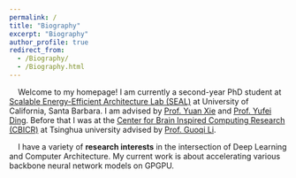 ```yaml
---
permalink: /
title: "Biography"
excerpt: "Biography"
author_profile: true
redirect_from: 
  - /Biography/
  - /Biography.html
---
```


&nbsp; &nbsp;  Welcome to my homepage! I am currently a second-year PhD student at [Scalable Energy-Efficient Architecture Lab (SEAL)](https://seal.ece.ucsb.edu) at University of California, Santa Barbara. I am advised by [Prof. Yuan Xie](https://web.ece.ucsb.edu/~yuanxie/) and [Prof. Yufei Ding](https://sites.cs.ucsb.edu/~yufeiding/). Before that I was at the [Center for Brain Inspired Computing Research (CBICR)](https://www.cbicr.tsinghua.edu.cn/english/) at Tsinghua university advised by [Prof. Guoqi Li](http://faculty.dpi.tsinghua.edu.cn/liguoqi.html).<br>

&nbsp; &nbsp; I have a variety of **research interests** in the intersection of Deep Learning and Computer Architecture. My current work is about accelerating various backbone neural network models on GPGPU.
